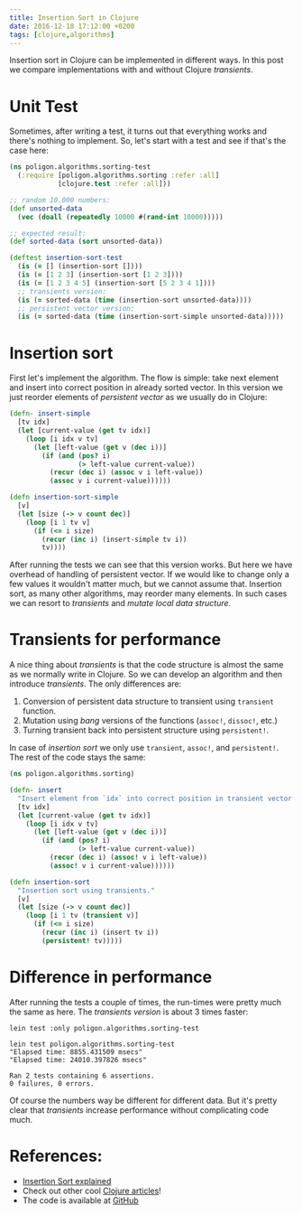 ```yaml
---
title: Insertion Sort in Clojure
date: 2016-12-18 17:12:00 +0200
tags: [clojure,algorithms]
---
```


Insertion sort in Clojure can be implemented in different ways. In this post we
compare implementations with and without Clojure *transients*.

<!--more-->


# Unit Test

Sometimes, after writing a test, it turns out that everything works and there's
nothing to implement. So, let's start with a test and see if that's the case
here:
```clojure
(ns poligon.algorithms.sorting-test
  (:require [poligon.algorithms.sorting :refer :all]
            [clojure.test :refer :all]))

;; random 10.000 numbers:
(def unsorted-data
  (vec (doall (repeatedly 10000 #(rand-int 10000)))))

;; expected result:
(def sorted-data (sort unsorted-data))

(deftest insertion-sort-test
  (is (= [] (insertion-sort [])))
  (is (= [1 2 3] (insertion-sort [1 2 3])))
  (is (= [1 2 3 4 5] (insertion-sort [5 2 3 4 1])))
  ;; transients version:
  (is (= sorted-data (time (insertion-sort unsorted-data))))
  ;; persistent vector version:
  (is (= sorted-data (time (insertion-sort-simple unsorted-data)))))
```


# Insertion sort

First let's implement the algorithm. The flow is simple: take next element and
insert into correct position in already sorted vector. In this version we just
reorder elements of *persistent vector* as we usually do in Clojure:
```clojure
(defn- insert-simple
  [tv idx]
  (let [current-value (get tv idx)]
    (loop [i idx v tv]
      (let [left-value (get v (dec i))]
        (if (and (pos? i)
                 (> left-value current-value))
          (recur (dec i) (assoc v i left-value))
          (assoc v i current-value))))))

(defn insertion-sort-simple
  [v]
  (let [size (-> v count dec)]
    (loop [i 1 tv v]
      (if (<= i size)
        (recur (inc i) (insert-simple tv i))
        tv))))
```

After running the tests we can see that this version works. But here we have
overhead of handling of persistent vector. If we would like to change only a few
values it wouldn't matter much, but we cannot assume that. Insertion sort, as
many other algorithms, may reorder many elements. In such cases we can resort to
*transients* and *mutate local data structure*.


# Transients for performance

A nice thing about *transients* is that the code structure is almost the same as
we normally write in Clojure. So we can develop an algorithm and then introduce
*transients*. The only differences are:

1. Conversion of persistent data structure to transient using `transient` function.
2. Mutation using *bang* versions of the functions (`assoc!`, `dissoc!`, etc.)
3. Turning transient back into persistent structure using `persistent!`.

In case of *insertion sort* we only use `transient`, `assoc!`, and
`persistent!`. The rest of the code stays the same:

```clojure
(ns poligon.algorithms.sorting)

(defn- insert
  "Insert element from `idx` into correct position in transient vector `tv`."
  [tv idx]
  (let [current-value (get tv idx)]
    (loop [i idx v tv]
      (let [left-value (get v (dec i))]
        (if (and (pos? i)
                 (> left-value current-value))
          (recur (dec i) (assoc! v i left-value))
          (assoc! v i current-value))))))

(defn insertion-sort
  "Insertion sort using transients."
  [v]
  (let [size (-> v count dec)]
    (loop [i 1 tv (transient v)]
      (if (<= i size)
        (recur (inc i) (insert tv i))
        (persistent! tv)))))
```


# Difference in performance

After running the tests a couple of times, the run-times were pretty much the
same as here. The *transients version* is about 3 times faster:

    lein test :only poligon.algorithms.sorting-test
    
    lein test poligon.algorithms.sorting-test
    "Elapsed time: 8855.431509 msecs"
    "Elapsed time: 24010.397826 msecs"
    
    Ran 2 tests containing 6 assertions.
    0 failures, 0 errors.

Of course the numbers way be different for different data. But it's pretty
clear that *transients* increase performance without complicating code much.


# References:

- [Insertion Sort explained](https://farenda.com/algorithms/insertion-sort-in-java)
- Check out other cool [Clojure articles](https://farenda.com/clojure-tutorial)!
- The code is available at [GitHub](https://github.com/pwojnowski/clojure-playground)
